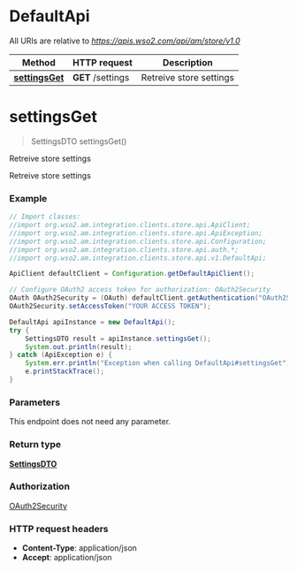 # DefaultApi

All URIs are relative to *https://apis.wso2.com/api/am/store/v1.0*

Method | HTTP request | Description
------------- | ------------- | -------------
[**settingsGet**](DefaultApi.md#settingsGet) | **GET** /settings | Retreive store settings


<a name="settingsGet"></a>
# **settingsGet**
> SettingsDTO settingsGet()

Retreive store settings

Retreive store settings 

### Example
```java
// Import classes:
//import org.wso2.am.integration.clients.store.api.ApiClient;
//import org.wso2.am.integration.clients.store.api.ApiException;
//import org.wso2.am.integration.clients.store.api.Configuration;
//import org.wso2.am.integration.clients.store.api.auth.*;
//import org.wso2.am.integration.clients.store.api.v1.DefaultApi;

ApiClient defaultClient = Configuration.getDefaultApiClient();

// Configure OAuth2 access token for authorization: OAuth2Security
OAuth OAuth2Security = (OAuth) defaultClient.getAuthentication("OAuth2Security");
OAuth2Security.setAccessToken("YOUR ACCESS TOKEN");

DefaultApi apiInstance = new DefaultApi();
try {
    SettingsDTO result = apiInstance.settingsGet();
    System.out.println(result);
} catch (ApiException e) {
    System.err.println("Exception when calling DefaultApi#settingsGet");
    e.printStackTrace();
}
```

### Parameters
This endpoint does not need any parameter.

### Return type

[**SettingsDTO**](SettingsDTO.md)

### Authorization

[OAuth2Security](../README.md#OAuth2Security)

### HTTP request headers

 - **Content-Type**: application/json
 - **Accept**: application/json

